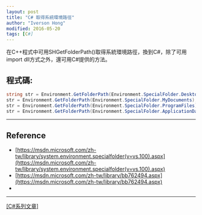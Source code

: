 ```yaml
---
layout: post
title: "C# 取得系統環境路徑"
author: "Iverson Hong"
modified: 2016-05-20
tags: [C#]
---
```


在C++程式中可用SHGetFolderPath()取得系統環境路徑，換到C#，除了可用import dll方式之外，還可用C#提供的方法。

## 程式碼: ##

~~~csharp
string str = Environment.GetFolderPath(Environment.SpecialFolder.Desktop); // C:\Users\user\Desktop
str = Environment.GetFolderPath(Environment.SpecialFolder.MyDocuments); // C:\Users\user\Documents
str = Environment.GetFolderPath(Environment.SpecialFolder.ProgramFiles); // C:\Program Files (x86)
str = Environment.GetFolderPath(Environment.SpecialFolder.ApplicationData); // C:\Users\user\AppData\Roaming
~~~

----------

## Reference ##

- [https://msdn.microsoft.com/zh-tw/library/system.environment.specialfolder(v=vs.100).aspx](https://msdn.microsoft.com/zh-tw/library/system.environment.specialfolder(v=vs.100).aspx)
- [https://msdn.microsoft.com/zh-tw/library/bb762494.aspx](https://msdn.microsoft.com/zh-tw/library/bb762494.aspx)
- 
----------

[[C#系列文章]](http://iverson127.github.io/tags/#C#)